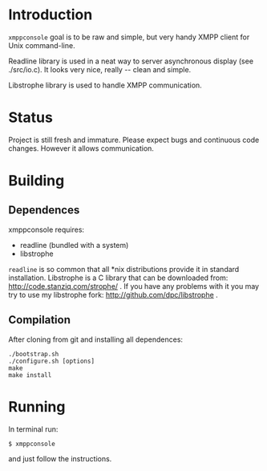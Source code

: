 # Introduction

`xmppconsole` goal is to be raw and simple, but very handy XMPP client for Unix
command-line.

Readline library is used in a neat way to server asynchronous display
(see ./src/io.c). It looks very nice, really -- clean and simple.

Libstrophe library is used to handle XMPP communication.

# Status

Project is still fresh and immature. Please expect bugs and continuous
code changes. However it allows communication.

# Building

## Dependences

xmppconsole requires:

* readline (bundled with a system)
* libstrophe

`readline` is so common that all *nix distributions provide it in
standard installation. Libstrophe is a C library that can be downloaded from:
http://code.stanziq.com/strophe/ . If you have any problems with it you
may try to use my libstrophe fork:
http://github.com/dpc/libstrophe .

## Compilation

After cloning from git and installing all dependences:

	./bootstrap.sh
	./configure.sh [options]
	make
	make install

# Running

In terminal run:

	$ xmppconsole

and just follow the instructions.
